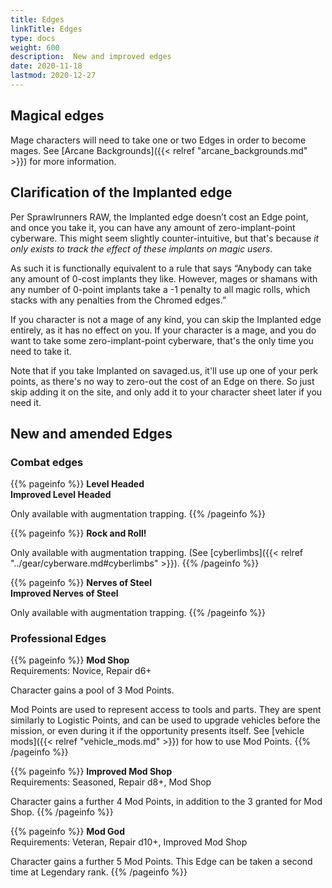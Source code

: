 ```yaml
--- 
title: Edges 
linkTitle: Edges
type: docs     
weight: 600 
description:  New and improved edges 
date: 2020-11-18 
lastmod: 2020-12-27
--- 
```


## Magical edges

Mage characters will need to take one or two Edges in order to become mages. See [Arcane Backgrounds]({{< relref "arcane_backgrounds.md" >}}) for more information.

## Clarification of the Implanted edge

Per Sprawlrunners RAW, the Implanted edge doesn’t cost an Edge point, and once you take it, you can have any amount of zero-implant-point cyberware. This might seem slightly counter-intuitive, but that's because *it only exists to track the effect of these implants on magic users*. 

As such it is functionally equivalent to a rule that says “Anybody can take any amount of 0-cost implants they like. However, mages or shamans with any number of 0-point implants take a -1 penalty to all magic rolls, which stacks with any penalties from the Chromed edges.” 

If you character is not a mage of any kind, you can skip the Implanted edge entirely, as it has no effect on you. If your character is a mage, and you do want to take some zero-implant-point cyberware, that's the only time you need to take it. 

Note that if you take Implanted on savaged.us, it'll use up one of your perk points, as there's no way to zero-out the cost of an Edge on there. So just skip adding it on the site, and only add it to your character sheet later if you need it.

## New and amended Edges

### Combat edges

{{% pageinfo %}}
**Level Headed** \
**Improved Level Headed**

Only available with augmentation trapping.
{{% /pageinfo %}} 

{{% pageinfo %}}
**Rock and Roll!**

Only available with augmentation trapping. (See [cyberlimbs]({{< relref "../gear/cyberware.md#cyberlimbs" >}}). 
{{% /pageinfo %}} 

{{% pageinfo %}}
**Nerves of Steel** \
**Improved Nerves of Steel**

Only available with augmentation trapping.
{{% /pageinfo %}} 

### Professional Edges

{{% pageinfo %}}
**Mod Shop** \
Requirements: Novice, Repair d6+

Character gains a pool of 3 Mod Points.

Mod Points are used to represent access to tools and parts. They are spent similarly to Logistic Points, and can be used to upgrade vehicles before the mission, or even during it if the opportunity presents itself. See [vehicle mods]({{< relref "vehicle_mods.md" >}}) for how to use Mod Points.
{{% /pageinfo %}} 

{{% pageinfo %}}
**Improved Mod Shop**\
Requirements: Seasoned, Repair d8+, Mod Shop 

Character gains a further 4 Mod Points, in addition to the 3 granted for Mod Shop.
{{% /pageinfo %}} 

{{% pageinfo %}}
**Mod God** \
Requirements: Veteran, Repair d10+, Improved Mod Shop

Character gains a further 5 Mod Points. This Edge can be taken a second time at Legendary rank.
{{% /pageinfo %}} 



